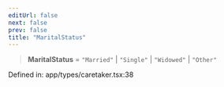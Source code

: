 ```yaml
---
editUrl: false
next: false
prev: false
title: "MaritalStatus"
---
```


> **MaritalStatus** = `"Married"` \| `"Single"` \| `"Widowed"` \| `"Other"`

Defined in: app/types/caretaker.tsx:38
